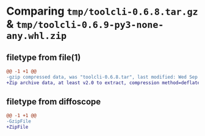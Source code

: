 # Comparing `tmp/toolcli-0.6.8.tar.gz` & `tmp/toolcli-0.6.9-py3-none-any.whl.zip`

## filetype from file(1)

```diff
@@ -1 +1 @@
-gzip compressed data, was "toolcli-0.6.8.tar", last modified: Wed Sep 21 02:33:39 2022, max compression
+Zip archive data, at least v2.0 to extract, compression method=deflate
```

## filetype from diffoscope

```diff
@@ -1 +1 @@
-GzipFile
+ZipFile
```

